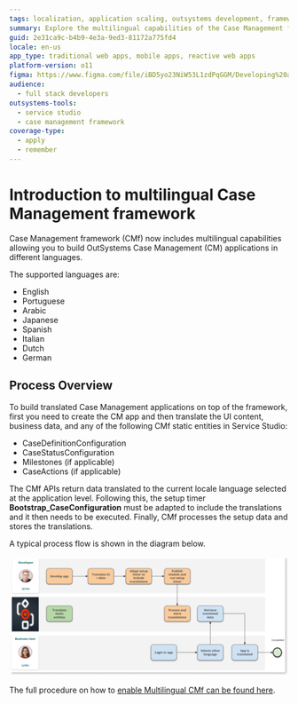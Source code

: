 ```yaml
---
tags: localization, application scaling, outsystems development, framework configuration, service studio usage
summary: Explore the multilingual capabilities of the Case Management framework in OutSystems 11 (O11), supporting multiple languages for application development.
guid: 2e31ca9c-b4b9-4e3a-9ed3-81172a775fd4
locale: en-us
app_type: traditional web apps, mobile apps, reactive web apps
platform-version: o11
figma: https://www.figma.com/file/iBD5yo23NiW53L1zdPqGGM/Developing%20an%20Application?node-id=4376:1907
audience:
  - full stack developers
outsystems-tools:
  - service studio
  - case management framework
coverage-type:
  - apply
  - remember
---
```


# Introduction to multilingual Case Management framework

Case Management framework (CMf) now includes multilingual capabilities allowing you to build OutSystems Case Management (CM) applications in different languages.

The supported languages are:

* English
* Portuguese
* Arabic
* Japanese
* Spanish
* Italian
* Dutch
* German

## Process Overview

To build translated Case Management applications on top of the framework, first you need to create the CM app and then translate the UI content, business data, and any of the following CMf static entities in Service Studio:

* CaseDefinitionConfiguration
* CaseStatusConfiguration
* Milestones (if applicable)
* CaseActions (if applicable)

The CMf APIs return data translated to the current locale language selected at the application level. Following this, the setup timer **Bootstrap_CaseConfiguration** must be adapted to include the translations and it then needs to be executed. Finally, CMf processes the setup data and stores the translations.

A typical process flow is shown in the diagram below.

![Diagram illustrating the process flow for setting up a multilingual Case Management framework](images/cmf-mlingual-flow-diag.png "Multilingual Case Management Framework Process Flow")

The full procedure on how to [enable Multilingual CMf can be found here](enabling-multilingualcmf.md).
